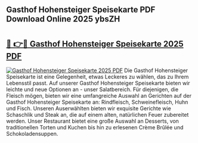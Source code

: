 ## Gasthof Hohensteiger Speisekarte PDF Download Online 2025 ybsZH

# <h2><a href="http://gc5z43.nevu.top/?p=Gasthof+Hohensteiger+Speisekarte">🔗 👉🔴 Gasthof Hohensteiger Speisekarte 2025 PDF</a></h2>

[![Gasthof Hohensteiger Speisekarte 2025 PDF](https://i.imgur.com/dBaPXMq.png)](http://gc5z43.nevu.top/?p=Gasthof+Hohensteiger+Speisekarte)
Die Gasthof Hohensteiger Speisekarte ist eine Gelegenheit, etwas Leckeres zu wählen, das zu Ihrem Lebensstil passt. Auf unserer Gasthof Hohensteiger Speisekarte bieten wir leichte und neue Optionen an - unser Salatbereich. Für diejenigen, die Fleisch mögen, bieten wir eine umfangreiche Auswahl an Gerichten auf der Gasthof Hohensteiger Speisekarte an: Rindfleisch, Schweinefleisch, Huhn und Fisch. Unseren Auserwählten bieten wir exquisite Gerichte wie Schaschlik und Steak an, die auf einem alten, natürlichen Feuer zubereitet werden. Unser Restaurant bietet eine große Auswahl an Desserts, von traditionellen Torten und Kuchen bis hin zu erlesenen Crème Brûlée und Schokoladensuppen.
